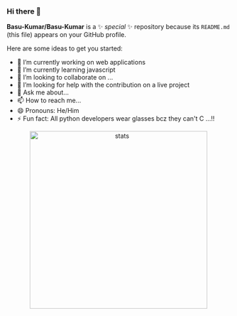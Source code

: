 ### Hi there 👋


**Basu-Kumar/Basu-Kumar** is a ✨ _special_ ✨ repository because its `README.md` (this file) appears on your GitHub profile.

Here are some ideas to get you started:

- 🔭 I’m currently working on web applications
- 🌱 I’m currently learning javascript
- 👯 I’m looking to collaborate on ...
- 🤔 I’m looking for help with the contribution on a live project
- 💬 Ask me about...
- 📫 How to reach me...
- 😄 Pronouns: He/Him
- ⚡ Fun fact: All python developers wear glasses bcz they can't C ...!!

<div align='center' width="6rem">
<!--     <img   width="400px" src="https://github-readme-stats.vercel.app/api?username=Rishav1707&theme=dark&show_icons=true"/> -->
    <img  width="400px" src="https://github-readme-streak-stats.herokuapp.com?user=Basu-Kumar&theme=dark&border_radius=5" alt= "stats"/>
</div>
